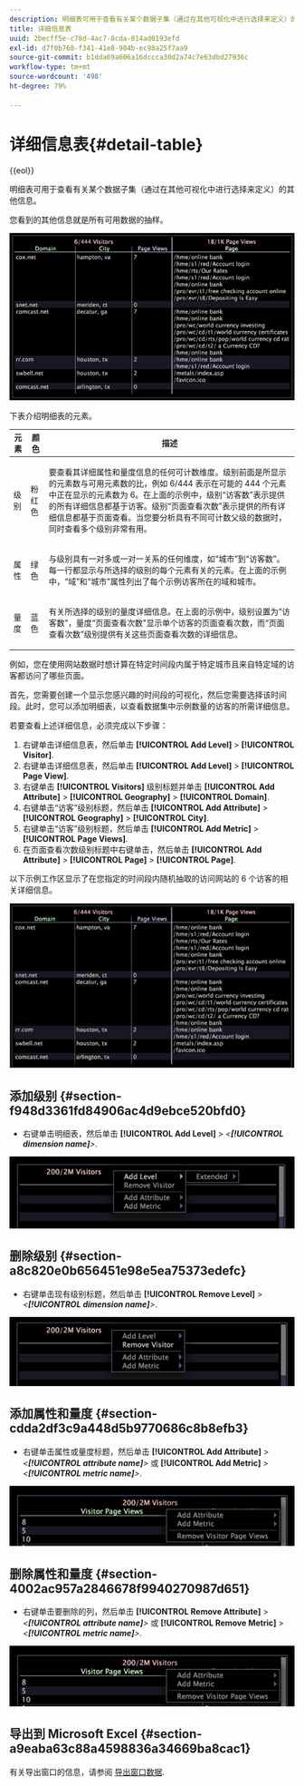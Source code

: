 ```yaml
---
description: 明细表可用于查看有关某个数据子集（通过在其他可视化中进行选择来定义）的其他信息。
title: 详细信息表
uuid: 2becff5e-c78d-4ac7-8cda-814ad0193efd
exl-id: d7f0b768-f341-41e8-904b-ec98a25f7aa9
source-git-commit: b1dda69a606a16dccca30d2a74c7e63dbd27936c
workflow-type: tm+mt
source-wordcount: '498'
ht-degree: 79%

---
```


# 详细信息表{#detail-table}

{{eol}}

明细表可用于查看有关某个数据子集（通过在其他可视化中进行选择来定义）的其他信息。

您看到的其他信息就是所有可用数据的抽样。

![](assets/vis_details.png)

下表介绍明细表的元素。

<table id="table_C88C7F7F5AEA4820B908923E45CC0A62"> 
 <thead> 
  <tr> 
   <th colname="col1" class="entry"> 元素 </th> 
   <th colname="col02" class="entry"> 颜色 </th> 
   <th colname="col2" class="entry"> 描述 </th> 
  </tr> 
 </thead>
 <tbody> 
  <tr> 
   <td colname="col1"> <p>级别 </p> </td> 
   <td colname="col02"> <p>粉红色 </p> </td> 
   <td colname="col2"> <p>要查看其详细属性和量度信息的任何可计数维度。级别前面是所显示的元素数与可用元素数的比，例如 6/444 表示在可能的 444 个元素中正在显示的元素数为 6。在上面的示例中，级别“访客数”表示提供的所有详细信息都基于访客。级别“页面查看次数”表示提供的所有详细信息都基于页面查看。当您要分析具有不同可计数父级的数据时，同时查看多个级别非常有用。 </p> </td> 
  </tr> 
  <tr> 
   <td colname="col1"> <p>属性 </p> </td> 
   <td colname="col02"> <p>绿色 </p> </td> 
   <td colname="col2"> <p>与级别具有一对多或一对一关系的任何维度，如“城市”到“访客数”。每一行都显示与所选择的级别的每个元素有关的元素。在上面的示例中，“域”和“城市”属性列出了每个示例访客所在的域和城市。 </p> </td> 
  </tr> 
  <tr> 
   <td colname="col1"> <p>量度 </p> </td> 
   <td colname="col02"> <p>蓝色 </p> </td> 
   <td colname="col2"> <p>有关所选择的级别的量度详细信息。在上面的示例中，级别设置为“访客数”，量度“页面查看次数”显示单个访客的页面查看次数，而“页面查看次数”级别提供有关这些页面查看次数的详细信息。 </p> </td> 
  </tr> 
 </tbody> 
</table>

例如，您在使用网站数据时想计算在特定时间段内属于特定城市且来自特定域的访客都访问了哪些页面。

首先，您需要创建一个显示您感兴趣的时间段的可视化，然后您需要选择该时间段。此时，您可以添加明细表，以查看数据集中示例数量的访客的所需详细信息。

若要查看上述详细信息，必须完成以下步骤：

1. 右键单击详细信息表，然后单击 **[!UICONTROL Add Level]** > **[!UICONTROL Visitor]**.
1. 右键单击详细信息表，然后单击 **[!UICONTROL Add Level]** > **[!UICONTROL Page View]**.
1. 右键单击 **[!UICONTROL Visitors]** 级别标题并单击 **[!UICONTROL Add Attribute]** > **[!UICONTROL Geography]** > **[!UICONTROL Domain]**.
1. 右键单击“访客”级别标题，然后单击 **[!UICONTROL Add Attribute]** > **[!UICONTROL Geography]** > **[!UICONTROL City]**.
1. 右键单击“访客”级别标题，然后单击 **[!UICONTROL Add Metric]** > **[!UICONTROL Page Views]**.
1. 在页面查看次数级别标题中右键单击，然后单击 **[!UICONTROL Add Attribute]** > **[!UICONTROL Page]** > **[!UICONTROL Page]**.

以下示例工作区显示了在您指定的时间段内随机抽取的访问网站的 6 个访客的相关详细信息。

![](assets/client-tab1.png)

## 添加级别 {#section-f948d3361fd84906ac4d9ebce520bfd0}

* 右键单击明细表，然后单击 **[!UICONTROL Add Level]** > *&lt;**[!UICONTROL dimension name]**>*.

![](assets/mnu_DetailsTable_AddLevel.png)

## 删除级别 {#section-a8c820e0b656451e98e5ea75373edefc}

* 右键单击现有级别标题，然后单击 **[!UICONTROL Remove Level]** > *&lt;**[!UICONTROL dimension name]**>*.

![](assets/mnu_DetailsTable_Level.png)

## 添加属性和量度 {#section-cdda2df3c9a448d5b9770686c8b8efb3}

* 右键单击属性或量度标题，然后单击 **[!UICONTROL Add Attribute]** > *&lt;**[!UICONTROL attribute name]**>* 或 **[!UICONTROL Add Metric]** > *&lt;**[!UICONTROL metric name]**>*.

![](assets/mnu_DetailsTable.png)

## 删除属性和量度 {#section-4002ac957a2846678f9940270987d651}

* 右键单击要删除的列，然后单击 **[!UICONTROL Remove Attribute]** > *&lt;**[!UICONTROL attribute name]**>* 或 **[!UICONTROL Remove Metric]** > *&lt;**[!UICONTROL metric name]**>*.

![](assets/mnu_DetailsTable.png)

## 导出到 Microsoft Excel {#section-a9eaba63c88a4598836a34669ba8cac1}

有关导出窗口的信息，请参阅 [导出窗口数据](../../../home/c-get-started/c-wk-win-wksp/c-exp-win-data.md#concept-8df61d64ed434cc5a499023c44197349).
